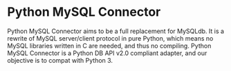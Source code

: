Python MySQL Connector
======================

Python MySQL Connector aims to be a full replacement for MySQLdb.  It is a rewrite of MySQL server/client protocol in pure Python, which means no MySQL libraries written in C are needed, and thus no compiling.  Python MySQL Connector is a Python DB API v2.0 compliant adapter, and our objective is to compat with Python 3.
